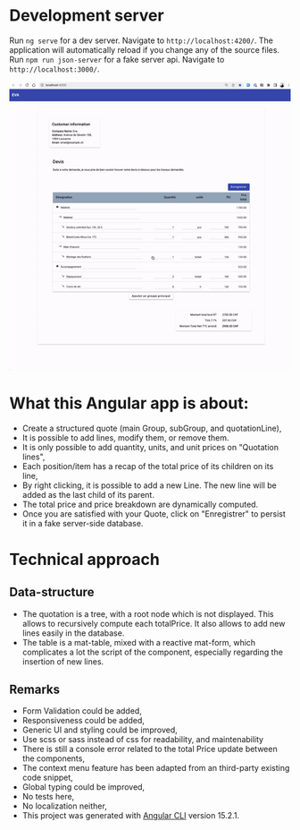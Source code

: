 # Development server

Run `ng serve` for a dev server. Navigate to `http://localhost:4200/`. The application will automatically reload if you change any of the source files.
Run `npm run json-server` for a fake server api. Navigate to `http://localhost:3000/`.

![Demo gif](demo-quote.gif)

# What this Angular app is about:

- Create a structured quote (main Group, subGroup, and quotationLine),
- It is possible to add lines, modify them, or remove them.
- It is only possible to add quantity, units, and unit prices on "Quotation lines",
- Each position/item has a recap of the total price of its children on its line,
- By right clicking, it is possible to add a new Line. The new line will be added as the last child of its parent.
- The total price and price breakdown are dynamically computed.
- Once you are satisfied with your Quote, click on "Enregistrer" to persist it in a fake server-side database.

# Technical approach

## Data-structure

- The quotation is a tree, with a root node which is not displayed. This allows to recursively compute each totalPrice. It also allows to add new lines easily in the database.
- The table is a mat-table, mixed with a reactive mat-form, which complicates a lot the script of the component, especially regarding the insertion of new lines.

## Remarks

- Form Validation could be added,
- Responsiveness could be added,
- Generic UI and styling could be improved,
- Use scss or sass instead of css for readability, and maintenability
- There is still a console error related to the total Price update between the components,
- The context menu feature has been adapted from an third-party existing code snippet,
- Global typing could be improved,
- No tests here,
- No localization neither,
- This project was generated with [Angular CLI](https://github.com/angular/angular-cli) version 15.2.1.
